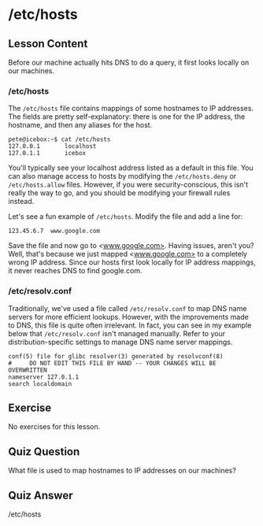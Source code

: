 # /etc/hosts

## Lesson Content

Before our machine actually hits DNS to do a query, it first looks locally on our machines.

### /etc/hosts

The `/etc/hosts` file contains mappings of some hostnames to IP addresses. The fields are pretty self-explanatory: there is one for the IP address, the hostname, and then any aliases for the host.

```plaintext
pete@icebox:~$ cat /etc/hosts
127.0.0.1       localhost
127.0.1.1       icebox
```

You'll typically see your localhost address listed as a default in this file. You can also manage access to hosts by modifying the `/etc/hosts.deny` or `/etc/hosts.allow` files. However, if you were security-conscious, this isn't really the way to go, and you should be modifying your firewall rules instead.

Let's see a fun example of `/etc/hosts`. Modify the file and add a line for:

```plaintext
123.45.6.7  www.google.com
```

Save the file and now go to <www.google.com>. Having issues, aren't you? Well, that's because we just mapped <www.google.com> to a completely wrong IP address. Since our hosts first look locally for IP address mappings, it never reaches DNS to find google.com.

### /etc/resolv.conf

Traditionally, we've used a file called `/etc/resolv.conf` to map DNS name servers for more efficient lookups. However, with the improvements made to DNS, this file is quite often irrelevant. In fact, you can see in my example below that `/etc/resolv.conf` isn't managed manually. Refer to your distribution-specific settings to manage DNS name server mappings.

```plaintext
conf(5) file for glibc resolver(3) generated by resolvconf(8)
#     DO NOT EDIT THIS FILE BY HAND -- YOUR CHANGES WILL BE OVERWRITTEN
nameserver 127.0.1.1
search localdomain
```

## Exercise

No exercises for this lesson.

## Quiz Question

What file is used to map hostnames to IP addresses on our machines?

## Quiz Answer

/etc/hosts
